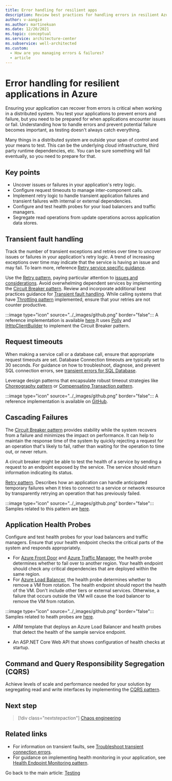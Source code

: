 ```yaml
---
title: Error handling for resilient apps
description: Review best practices for handling errors in resilient Azure applications. Understand transient fault handling, request timeouts, cascading failures, and more.
author: v-aangie
ms.author: martinekuan
ms.date: 12/20/2021
ms.topic: conceptual
ms.service: architecture-center
ms.subservice: well-architected
ms.custom:
  - How are you managing errors & failures?
  - article
---
```


# Error handling for resilient applications in Azure

Ensuring your application can recover from errors is critical when working in a distributed system. You test your applications to prevent errors and failure, but you need to be prepared for when applications encounter issues or fail. Understanding how to handle errors and prevent potential failure becomes important, as testing doesn't always catch everything.

Many things in a distributed system are outside your span of control and your means to test. This can be the underlying cloud infrastructure, third party runtime dependencies, etc. You can be sure something will fail eventually, so you need to prepare for that.

## Key points

- Uncover issues or failures in your application's retry logic.
- Configure request timeouts to manage inter-component calls.
- Implement retry logic to handle transient application failures and transient failures with internal or external dependencies.
- Configure and test health probes for your load balancers and traffic managers.
- Segregate read operations from update operations across application data stores.

## Transient fault handling

Track the number of transient exceptions and retries over time to uncover issues or failures in your application's retry logic. A trend of increasing exceptions over time may indicate that the service is having an issue and may fail. To learn more, reference [Retry service specific guidance](/azure/architecture/best-practices/retry-service-specific).

Use the [Retry pattern](/azure/architecture/patterns/retry), paying particular attention to [issues and considerations](/azure/architecture/patterns/retry#issues-and-considerations). Avoid overwhelming dependent services by implementing the [Circuit Breaker pattern](/azure/architecture/patterns/circuit-breaker). Review and incorporate additional best practices guidance for [Transient fault handling](/azure/architecture/patterns/circuit-breaker). While calling systems that have [Throttling pattern](/azure/architecture/patterns/circuit-breaker) implemented, ensure that your retries are not counter productive.

:::image type="icon" source="../_images/github.png" border="false"::: A reference implementation is available [here](https://github.com/mspnp/microservices-reference-implementation/tree/master/src/shipping/workflow).It uses [Polly](https://github.com/App-vNext/Polly/wiki/Circuit-Breaker) and [IHttpClientBuilder](/dotnet/api/microsoft.extensions.dependencyinjection.ihttpclientbuilder?view=dotnet-plat-ext-5.0&preserve-view=true) to implement the Circuit Breaker pattern.

## Request timeouts

When making a service call or a database call, ensure that appropriate request timeouts are set. Database Connection timeouts are typically set to 30 seconds. For guidance on how to troubleshoot, diagnose, and prevent SQL connection errors, see [transient errors for SQL Database](/azure/sql-database/sql-database-connectivity-issues).

Leverage design patterns that encapsulate robust timeout strategies like [Choreography pattern](/azure/architecture/patterns/choreography) or [Compensating Transaction pattern](/azure/architecture/patterns/compensating-transaction).

:::image type="icon" source="../_images/github.png" border="false"::: A reference implementation is available on [GitHub](https://github.com/mspnp/microservices-reference-implementation).

## Cascading Failures

The [Circuit Breaker pattern](/azure/architecture/patterns/circuit-breaker) provides stability while the system recovers from a failure and minimizes the impact on performance. It can help to maintain the response time of the system by quickly rejecting a request for an operation that's likely to fail, rather than waiting for the operation to time out, or never return.

A circuit breaker might be able to test the health of a service by sending a request to an endpoint exposed by the service. The service should return information indicating its status.

[Retry pattern](/azure/architecture/patterns/retry). Describes how an application can handle anticipated temporary failures when it tries to connect to a service or network resource by transparently retrying an operation that has previously failed.

:::image type="icon" source="../_images/github.png" border="false"::: Samples related to this pattern are [here](https://github.com/mspnp/samples/tree/master/Reliability/RetryPatternSample).

## Application Health Probes

Configure and test health probes for your load balancers and traffic managers. Ensure that your health endpoint checks the critical parts of the system and responds appropriately.

- For [Azure Front Door](/azure/frontdoor/front-door-overview) and [Azure Traffic Manager](/azure/traffic-manager/traffic-manager-overview), the health probe determines whether to fail over to another region. Your health endpoint should check any critical dependencies that are deployed within the same region.
- For [Azure Load Balancer](/azure/load-balancer/load-balancer-overview), the health probe determines whether to remove a VM from rotation. The health endpoint should report the health of the VM. Don't include other tiers or external services. Otherwise, a failure that occurs outside the VM will cause the load balancer to remove the VM from rotation.

:::image type="icon" source="../_images/github.png" border="false"::: Samples related to heath probes are [here](https://github.com/mspnp/samples/tree/master/Reliability/HealthProbesSample).

- ARM template that deploys an Azure Load Balancer and health probes that detect the  health of the sample service endpoint.

- An ASP.NET Core Web API that shows configuration of health checks at startup.

## Command and Query Responsibility Segregation (CQRS)

Achieve levels of scale and performance needed for your solution by segregating read and write interfaces by implementing the [CQRS pattern](/azure/architecture/patterns/cqrs).

## Next step

> [!div class="nextstepaction"]
> [Chaos engineering](./chaos-engineering.md)

## Related links

- For information on transient faults, see [Troubleshoot transient connection errors](/azure/azure-sql/database/troubleshoot-common-connectivity-issues).
- For guidance on implementing health monitoring in your application, see [Health Endpoint Monitoring pattern](/azure/architecture/patterns/health-endpoint-monitoring).

Go back to the main article: [Testing](test-checklist.md)
